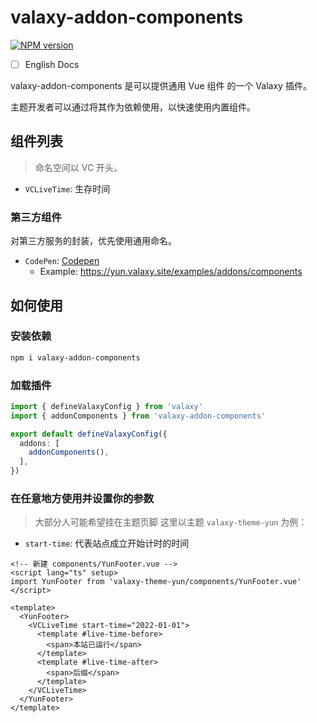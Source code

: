 # valaxy-addon-components

[![NPM version](https://img.shields.io/npm/v/valaxy-addon-waline?color=0078E7)](https://www.npmjs.com/package/valaxy-addon-waline)

- [ ] English Docs

valaxy-addon-components 是可以提供通用 Vue 组件 的一个 Valaxy 插件。

主题开发者可以通过将其作为依赖使用，以快速使用内置组件。

## 组件列表

> 命名空间以 VC 开头。

- `VCLiveTime`: 生存时间

### 第三方组件

对第三方服务的封装，优先使用通用命名。

- `CodePen`: [Codepen](https://codepen.io/)
  - Example: <https://yun.valaxy.site/examples/addons/components>

## 如何使用

### 安装依赖

```bash
npm i valaxy-addon-components
```

### 加载插件

```ts
import { defineValaxyConfig } from 'valaxy'
import { addonComponents } from 'valaxy-addon-components'

export default defineValaxyConfig({
  addons: [
    addonComponents(),
  ],
})
```

### 在任意地方使用并设置你的参数

> 大部分人可能希望挂在主题页脚
> 这里以主题 `valaxy-theme-yun` 为例：

- `start-time`: 代表站点成立开始计时的时间

```vue
<!-- 新建 components/YunFooter.vue -->
<script lang="ts" setup>
import YunFooter from 'valaxy-theme-yun/components/YunFooter.vue'
</script>

<template>
  <YunFooter>
    <VCLiveTime start-time="2022-01-01">
      <template #live-time-before>
        <span>本站已运行</span>
      </template>
      <template #live-time-after>
        <span>后缀</span>
      </template>
    </VCLiveTime>
  </YunFooter>
</template>
```

